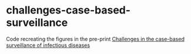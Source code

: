 # challenges-case-based-surveillance

Code recreating the figures in the pre-print  [Challenges in the case-based surveillance of infectious diseases](https://doi.org/10.1101/2023.12.19.23300224)
